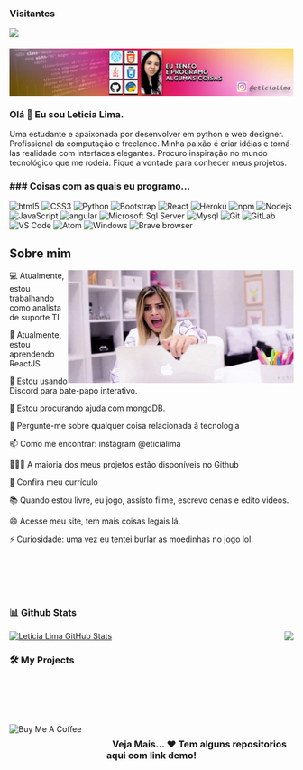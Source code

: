 ### Visitantes 
![](https://visitor-badge.glitch.me/badge?page_id=eticialima)
<br><br>
<a href="https://www.youtube.com/channel/UC8l8MDmyR8R5_j69txePZgg"><img align="center" src="https://github.com/eticialima/eticialima/blob/main/bg.jpg"/></a>
 
### Olá 👋 Eu sou Leticia Lima.
 
Uma estudante e apaixonada por desenvolver em python e web designer. Profissional da computação e freelance. Minha paixão é criar idéias e torná-las realidade com interfaces elegantes. Procuro inspiração no mundo tecnológico que me rodeia. Fique a vontade para conhecer meus projetos.
 
<h3>### Coisas com as quais eu programo...</h3>
<p> 
  <img alt="html5" src="https://img.shields.io/badge/-HTML5-E34F26?style=flat-square&logo=html5&logoColor=white" /> 
  <img alt="CSS3" src="https://img.shields.io/badge/-CSS3-%231572B6?style=flat-square&logo=css3" /> 
  <img alt="Python" src="http://img.shields.io/badge/-Python-3776AB?style=flat-square&logo=python&logoColor=ffffff" /> 
  <img alt="Bootstrap" src="https://img.shields.io/badge/-Bootstrap-563D7C?style=flat-square&logo=Bootstrap" />  
  <img alt="React" src="https://img.shields.io/badge/-React-45b8d8?style=flat-square&logo=react&logoColor=white" /> 
  <img alt="Heroku" src="https://img.shields.io/badge/-Heroku-430098?style=flat-square&logo=heroku&logoColor=white" />  
  <img alt="npm" src="https://img.shields.io/badge/-NPM-CB3837?style=flat-square&logo=npm&logoColor=white" />
  <img alt="Nodejs" src="https://img.shields.io/badge/-Nodejs-43853d?style=flat-square&logo=Node.js&logoColor=white" />
  <img alt="JavaScript" src="https://img.shields.io/badge/-JavaScript-%23F7DF1C?style=flat-square&logo=javascript&logoColor=000000&labelColor=%23F7DF1C&color=%23FFCE5A" /> 
  <img alt="angular" src="https://img.shields.io/badge/-Angular-DD0031?style=flat-square&logo=angular&logoColor=white" />
  <img alt="Microsoft Sql Server" src="https://img.shields.io/badge/-Sql%20Server-CC2927?style=flat-square&logo=microsoft-sql-server&logoColor=ffffff" /> 
  <img alt="Mysql" src="https://img.shields.io/badge/-Mysql-FFCA28?style=flat-square&logo=mysql&logoColor=ffffff" />  
  <img alt="Git" src="https://img.shields.io/badge/-Git-%23F05032?style=flat-square&logo=git&logoColor=%23ffffff" /> 
  <img alt="GitLab" src="https://img.shields.io/badge/-GitLab-FCA121?style=flat-square&logo=gitlab" /> 
  <img alt="VS Code" src="http://img.shields.io/badge/-VS%20Code-007ACC?style=flat-square&logo=visual-studio-code&logoColor=ffffff" /> 
  <img alt="Atom" src="http://img.shields.io/badge/-Sublime%20Text-FF9900?style=flat-square&logo=sublime-text&logoColor=ffffff" /> 
  <img alt="Windows" src="http://img.shields.io/badge/-Windows-0078D6?style=flat-square&logo=windows&logoColor=ffffff" /> 
  <img alt="Brave browser" src="https://img.shields.io/badge/-Brave_Browser-FB542B?style=flat-square&logo=brave&logoColor=white" /> 
</p>

 
## Sobre mim
<a href="#"><img align="right" src="https://raw.githubusercontent.com/eticialima/eticialima/main/bg1.gif" width="400 " height="200" /></a>

<p>💻 Atualmente, estou trabalhando como analista de suporte TI</p>
<p>🌱 Atualmente, estou aprendendo ReactJS</p>
<p>👯 Estou usando Discord para bate-papo interativo.</p>
<p>🤔 Estou procurando ajuda com mongoDB. </p>
<p>💬 Pergunte-me sobre qualquer coisa relacionada à tecnologia</p>
<p>📫 Como me encontrar: instagram @eticialima</p> 
<p>👨🏻‍💻 A maioria dos meus projetos estão disponíveis no Github </p>  
<p>📝 Confira meu currículo</p> 
<p>📚 Quando estou livre, eu jogo, assisto filme, escrevo cenas e edito videos.</p> 
<p>😄 Acesse meu site, tem mais coisas legais lá.</p>
<p>⚡ Curiosidade: uma vez eu tentei burlar as moedinhas no jogo lol. </p>
<br><br> 
<br><br>

### 📊 Github Stats
 
<a href="https://github.com/eticialima/eticialima">
  <img src="https://github-readme-stats.vercel.app/api/top-langs/?username=eticialima&hide=html&hide_title=true&hide_border=true&layout=compact&langs_count=7&exclude_repo=comp426,Redventures-Movie-Quotes&text_color=000&icon_color=fff&bg_color=0,52fa5a,4dfcff,c64dff&theme=graywhite" alt="Leticia Lima GitHub Stats" />
</a> 
<a href="https://github.com/eticialima/eticialima">
  <img align="right" src="https://github-readme-stats.vercel.app/api?username=eticialima&hide_title=true&hide_border=true&show_icons=true&include_all_commits=true&count_private=true&line_height=21&text_color=000&icon_color=000&bg_color=0,ea6161,ffc64d,fffc4d,52fa5a&theme=graywhite" />
</a>
  
 
 
### 🛠️ My Projects
 
 
 
 
<br><br>
<br><br>
 
<a  href="https://www.buymeacoffee.com/leticialima" target="_blank"><img align="left" src="https://cdn.buymeacoffee.com/buttons/default-red.png" alt="Buy Me A Coffee" height="40" width="170" ></a>

#

<div align="center">

### Veja Mais... ❤️ Tem alguns repositorios aqui com link demo!

</div>

 
 
